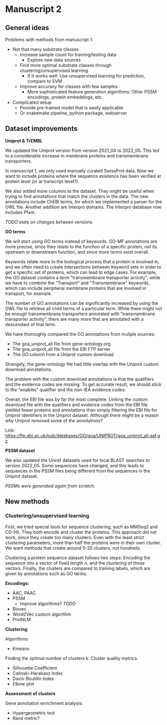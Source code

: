 # Manuscript 2

## General ideas

Problems with methods from manuscript 1:

- Not that many substrate classes
    - Increase sample count for training/testing data
        - Explore new data sources
    - Find more optimal substrate classes through clustering/unsupervised learning
        - If it works well: Use unsupervised learning for prediction, compare to SVM
    - Improve accuracy for classes with few samples
        - More sophisticated feature generation algorithms: Other PSSM encodings, protein embeddings, etc.
- Complicated setup
    - Provide pre-trained model that is easily applicable
    - Or snakemake pipeline, python package, webserver

## Dataset improvements

**Uniprot & TrEMBL**

We updated the Uniprot version from version 2021_04 to 2022_05. This led to a considerable increase in membrane proteins and transmembrane transporters. 

In manuscript 1, we only used manually curated SwissProt data. Now we want to include proteins where the sequence existence has been verified at protein level (or at transcript level?).

We also added more columns to the dataset. They might be useful when trying to find annotations that match the clusters in the data. The new annotations include ChEBI terms, for which we implemented a parser for the OWL file. Another addition are Interpro domains. The Interpro database now includes Pfam.

*TODO stats on changes between versions.*

**GO terms**

We will start using GO terms instead of keywords. GO-MF annotations are more precise, since they relate to the function of a specific protein, not its upstream or downstream function, and since more terms exist overall. 

Keywords relate more to the biological process that a protein is involved in, and we often need to create intersections between Keyword sets in order to get a specific set of proteins, which can lead to edge cases. For example, the GO dataset contains a term "transmembrane transporter activity", while we have to combine the "Transport" and "Transmembrane" keywords, which can include peripheral membrane proteins that are involved in transport, for example.

The number of GO annotations can be significantly increased by using the OWL file to retrieve all child terms of a particular term. While there might not be enough transmembrane transporters annotated with "transmembrane transporter activity", there are many more that are annotated with a descendant of that term.

We have thoroughly compared the GO annotations from muliple sources:

- The goa_uniprot_all file from gene-ontology.org
- The goa_uniprot_all file from the EBI FTP server
- The GO column from a Uniprot custom download

Strangely, the gene-ontology file had little overlap with the Uniprot custom download annotations. 

The problem with the custom download annotations is that the qualifiers and the evidence codes are missing. To get accurate result, we should stick to the "enables" qualifier and the non-IEA evidence codes.  

Overall, the EBI file was by far the most complete. Linking the custom download file with the qualifiers and evidence codes from the EBI file yielded fewer proteins and annotations than simply filtering the EBI file for Uniprot identifiers in the Uniprot dataset. Although there might be a reason why Uniprot removed some of the annotations?

Link: https://ftp.ebi.ac.uk/pub/databases/GO/goa/UNIPROT/goa_uniprot_all.gaf.gz

**PSSM dataset**

We also updated the Uniref datasets used for local BLAST searches to version 2022_05. Some sequences have changed, and this leads to sequences in the PSSM files being different from the sequences in the Uniprot dataset.

*PSSMs were generated again from scratch.*


## New methods

### Clustering/unsupervised learning


First, we tried special tools for sequence clustering, such as MMSeq2 and CD-Hit. They both encode and cluster the proteins. This approach did not work, since they create too many clusters. Even with the least strict clustering parameters, more than half the proteins were in their own cluster. We want methods that create around 5-20 clusters, not hundreds.

Clustering a protein sequence dataset follows two steps: Encoding the sequence into a vector of fixed length *n*, and the clustering of those vectors. Finally, the clusters are compared to training labels, which are given by annotations such as GO terms.

**Encodings:**

- AAC, PAAC
- PSSM
    - Improve algorithms? *TODO*
- Biovec
- Word2Vec custom algorithm
- ProtNLM

**Clustering**

Algorithms:

- Kmeans

Finding the optimal number of clusters k: Cluster quality metrics.

- Silhouette Coefficient
- Calinski-Harabasz Index
- Davis-Bouldin Index
- Elbow plot

**Assessment of clusters**

Gene annotation enrichment analysis: 

- Hypergeometric test
- Rand metric?

